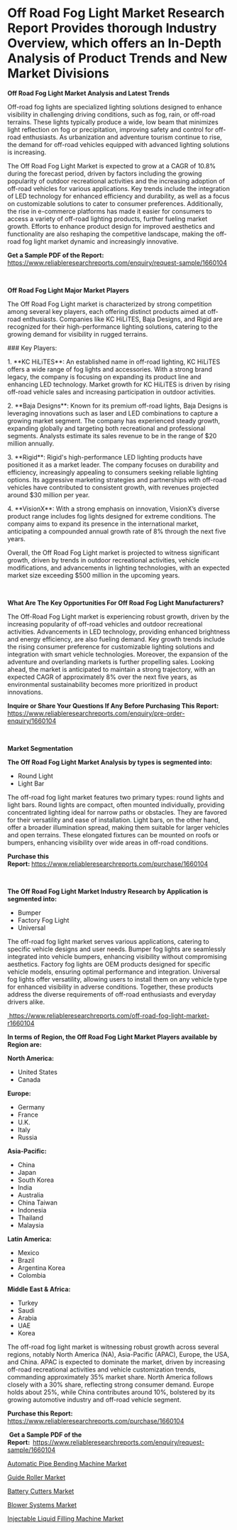 <p><h1>Off Road Fog Light Market Research Report Provides thorough Industry Overview, which offers an In-Depth Analysis of Product Trends and New Market Divisions</h1></p><p><strong>Off Road Fog Light Market Analysis and Latest Trends</strong></p>
<p><p>Off-road fog lights are specialized lighting solutions designed to enhance visibility in challenging driving conditions, such as fog, rain, or off-road terrains. These lights typically produce a wide, low beam that minimizes light reflection on fog or precipitation, improving safety and control for off-road enthusiasts. As urbanization and adventure tourism continue to rise, the demand for off-road vehicles equipped with advanced lighting solutions is increasing.</p><p>The Off Road Fog Light Market is expected to grow at a CAGR of 10.8% during the forecast period, driven by factors including the growing popularity of outdoor recreational activities and the increasing adoption of off-road vehicles for various applications. Key trends include the integration of LED technology for enhanced efficiency and durability, as well as a focus on customizable solutions to cater to consumer preferences. Additionally, the rise in e-commerce platforms has made it easier for consumers to access a variety of off-road lighting products, further fueling market growth. Efforts to enhance product design for improved aesthetics and functionality are also reshaping the competitive landscape, making the off-road fog light market dynamic and increasingly innovative.</p></p>
<p><strong>Get a Sample PDF of the Report:&nbsp;</strong> <a href="https://www.reliableresearchreports.com/enquiry/request-sample/1660104?utm_campaign=36&utm_medium=2&utm_source=Github&utm_content=ia&utm_term=20022025&utm_id=off-road-fog-light">https://www.reliableresearchreports.com/enquiry/request-sample/1660104</a></p>
<p>&nbsp;</p>
<p><strong>Off Road Fog Light Major Market Players</strong></p>
<p><p>The Off Road Fog Light market is characterized by strong competition among several key players, each offering distinct products aimed at off-road enthusiasts. Companies like KC HiLiTES, Baja Designs, and Rigid are recognized for their high-performance lighting solutions, catering to the growing demand for visibility in rugged terrains.</p><p>### Key Players:</p><p>1. **KC HiLiTES**: An established name in off-road lighting, KC HiLiTES offers a wide range of fog lights and accessories. With a strong brand legacy, the company is focusing on expanding its product line and enhancing LED technology. Market growth for KC HiLiTES is driven by rising off-road vehicle sales and increasing participation in outdoor activities.</p><p>2. **Baja Designs**: Known for its premium off-road lights, Baja Designs is leveraging innovations such as laser and LED combinations to capture a growing market segment. The company has experienced steady growth, expanding globally and targeting both recreational and professional segments. Analysts estimate its sales revenue to be in the range of $20 million annually.</p><p>3. **Rigid**: Rigid's high-performance LED lighting products have positioned it as a market leader. The company focuses on durability and efficiency, increasingly appealing to consumers seeking reliable lighting options. Its aggressive marketing strategies and partnerships with off-road vehicles have contributed to consistent growth, with revenues projected around $30 million per year.</p><p>4. **VisionX**: With a strong emphasis on innovation, VisionX’s diverse product range includes fog lights designed for extreme conditions. The company aims to expand its presence in the international market, anticipating a compounded annual growth rate of 8% through the next five years.</p><p>Overall, the Off Road Fog Light market is projected to witness significant growth, driven by trends in outdoor recreational activities, vehicle modifications, and advancements in lighting technologies, with an expected market size exceeding $500 million in the upcoming years.</p></p>
<p>&nbsp;</p>
<p><strong>What Are The Key Opportunities For Off Road Fog Light Manufacturers?</strong></p>
<p><p>The Off-Road Fog Light market is experiencing robust growth, driven by the increasing popularity of off-road vehicles and outdoor recreational activities. Advancements in LED technology, providing enhanced brightness and energy efficiency, are also fueling demand. Key growth trends include the rising consumer preference for customizable lighting solutions and integration with smart vehicle technologies. Moreover, the expansion of the adventure and overlanding markets is further propelling sales. Looking ahead, the market is anticipated to maintain a strong trajectory, with an expected CAGR of approximately 8% over the next five years, as environmental sustainability becomes more prioritized in product innovations.</p></p>
<p><strong>Inquire or Share Your Questions If Any Before Purchasing This Report:</strong> <a href="https://www.reliableresearchreports.com/enquiry/pre-order-enquiry/1660104?utm_campaign=36&utm_medium=2&utm_source=Github&utm_content=ia&utm_term=20022025&utm_id=off-road-fog-light">https://www.reliableresearchreports.com/enquiry/pre-order-enquiry/1660104</a></p>
<p>&nbsp;</p>
<p><strong>Market Segmentation</strong></p>
<p><strong>The Off Road Fog Light Market Analysis by types is segmented into:</strong></p>
<p><ul><li>Round Light</li><li>Light Bar</li></ul></p>
<p><p>The off-road fog light market features two primary types: round lights and light bars. Round lights are compact, often mounted individually, providing concentrated lighting ideal for narrow paths or obstacles. They are favored for their versatility and ease of installation. Light bars, on the other hand, offer a broader illumination spread, making them suitable for larger vehicles and open terrains. These elongated fixtures can be mounted on roofs or bumpers, enhancing visibility over wide areas in off-road conditions.</p></p>
<p><strong>Purchase this Report:&nbsp;</strong><a href="https://www.reliableresearchreports.com/purchase/1660104?utm_campaign=36&utm_medium=2&utm_source=Github&utm_content=ia&utm_term=20022025&utm_id=off-road-fog-light">https://www.reliableresearchreports.com/purchase/1660104</a></p>
<p>&nbsp;</p>
<p><strong>The Off Road Fog Light Market Industry Research by Application is segmented into:</strong></p>
<p><ul><li>Bumper</li><li>Factory Fog Light</li><li>Universal</li></ul></p>
<p><p>The off-road fog light market serves various applications, catering to specific vehicle designs and user needs. Bumper fog lights are seamlessly integrated into vehicle bumpers, enhancing visibility without compromising aesthetics. Factory fog lights are OEM products designed for specific vehicle models, ensuring optimal performance and integration. Universal fog lights offer versatility, allowing users to install them on any vehicle type for enhanced visibility in adverse conditions. Together, these products address the diverse requirements of off-road enthusiasts and everyday drivers alike.</p></p>
<p><a href="https://www.reliableresearchreports.com/off-road-fog-light-market-r1660104?utm_campaign=36&utm_medium=2&utm_source=Github&utm_content=ia&utm_term=20022025&utm_id=off-road-fog-light">&nbsp;https://www.reliableresearchreports.com/off-road-fog-light-market-r1660104</a></p>
<p><strong>In terms of Region, the Off Road Fog Light Market Players available by Region are:</strong></p>
<p>
    <p> <strong> North America: </strong>
        <ul>
            <li>United States</li>
            <li>Canada</li>
        </ul>
        </p> 
    <p> <strong> Europe: </strong>
        <ul>
            <li>Germany</li>
            <li>France</li>
            <li>U.K.</li>
            <li>Italy</li>
            <li>Russia</li>
        </ul>
        </p> 
    <p> <strong> Asia-Pacific: </strong>
        <ul>
            <li>China</li>
            <li>Japan</li>
            <li>South Korea</li>
            <li>India</li>
            <li>Australia</li>
            <li>China Taiwan</li>
            <li>Indonesia</li>
            <li>Thailand</li>
            <li>Malaysia</li>
        </ul>
        </p> 
    <p> <strong> Latin America: </strong>
        <ul>
            <li>Mexico</li>
            <li>Brazil</li>
            <li>Argentina Korea</li>
            <li>Colombia</li>
        </ul>
        </p> 
    <p> <strong> Middle East & Africa: </strong>
        <ul>
            <li>Turkey</li>
            <li>Saudi</li>
            <li>Arabia</li>
            <li>UAE</li>
            <li>Korea</li>
        </ul>
    </p>
    </p>
<p><p>The off-road fog light market is witnessing robust growth across several regions, notably North America (NA), Asia-Pacific (APAC), Europe, the USA, and China. APAC is expected to dominate the market, driven by increasing off-road recreational activities and vehicle customization trends, commanding approximately 35% market share. North America follows closely with a 30% share, reflecting strong consumer demand. Europe holds about 25%, while China contributes around 10%, bolstered by its growing automotive industry and off-road vehicle segment.</p></p>
<p><strong>Purchase this Report: </strong><a href="https://www.reliableresearchreports.com/purchase/1660104?utm_campaign=36&utm_medium=2&utm_source=Github&utm_content=ia&utm_term=20022025&utm_id=off-road-fog-light">https://www.reliableresearchreports.com/purchase/1660104</a></p>
<p>&nbsp;<strong>Get a Sample PDF of the Report:&nbsp;&nbsp;</strong><a href="https://www.reliableresearchreports.com/enquiry/request-sample/1660104?utm_campaign=36&utm_medium=2&utm_source=Github&utm_content=ia&utm_term=20022025&utm_id=off-road-fog-light">https://www.reliableresearchreports.com/enquiry/request-sample/1660104</a></p>
<p><strong></strong></p>
<p><p><a href="https://github.com/meuskocov/Market-Research-Report-List-1/blob/main/automatic-pipe-bending-machine-market.md?utm_campaign=36&utm_medium=2&utm_source=Github&utm_content=ia&utm_term=20022025&utm_id=off-road-fog-light">Automatic Pipe Bending Machine Market</a></p><p><a href="https://github.com/binnazcassam/Market-Research-Report-List-1/blob/main/guide-roller-market.md?utm_campaign=36&utm_medium=2&utm_source=Github&utm_content=ia&utm_term=20022025&utm_id=off-road-fog-light">Guide Roller Market</a></p><p><a href="https://github.com/beroxiluwaya/Market-Research-Report-List-1/blob/main/battery-cutters-market.md?utm_campaign=36&utm_medium=2&utm_source=Github&utm_content=ia&utm_term=20022025&utm_id=off-road-fog-light">Battery Cutters Market</a></p><p><a href="https://github.com/genayziben/Market-Research-Report-List-1/blob/main/blower-systems-market.md?utm_campaign=36&utm_medium=2&utm_source=Github&utm_content=ia&utm_term=20022025&utm_id=off-road-fog-light">Blower Systems Market</a></p><p><a href="https://github.com/elitasvimal/Market-Research-Report-List-1/blob/main/injectable-liquid-filling-machine-market.md?utm_campaign=36&utm_medium=2&utm_source=Github&utm_content=ia&utm_term=20022025&utm_id=off-road-fog-light">Injectable Liquid Filling Machine Market</a></p></p>